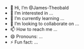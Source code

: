 - 👋 Hi, I’m @James-Theobald
- 👀 I’m interested in ...
- 🌱 I’m currently learning ...
- 💞️ I’m looking to collaborate on ...
- 📫 How to reach me ...
- 😄 Pronouns: ...
- ⚡ Fun fact: ...

<!---
James-Theobald/James-Theobald is a ✨ special ✨ repository because its `README.md` (this file) appears on your GitHub profile.
You can click the Preview link to take a look at your changes.
--->

